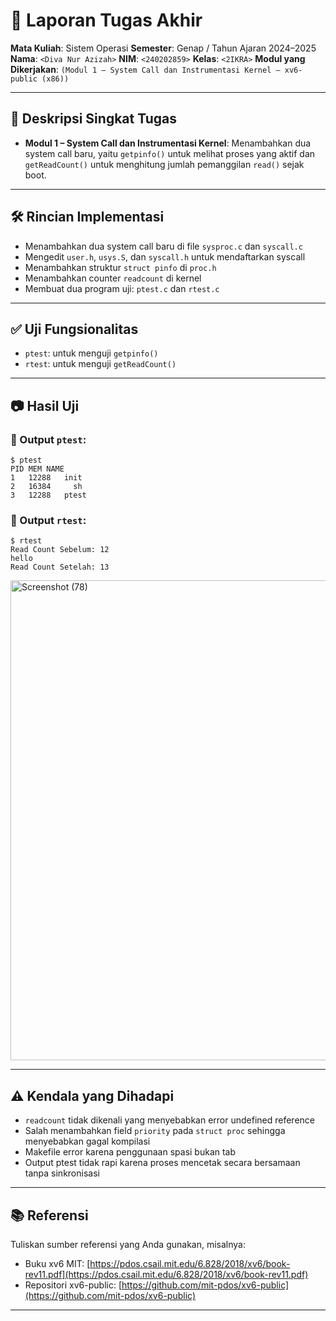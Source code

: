 # 📝 Laporan Tugas Akhir

**Mata Kuliah**: Sistem Operasi
**Semester**: Genap / Tahun Ajaran 2024–2025
**Nama**: `<Diva Nur Azizah>`
**NIM**: `<240202859>`
**Kelas**: `<2IKRA>`
**Modul yang Dikerjakan**:
`(Modul 1 – System Call dan Instrumentasi Kernel — xv6-public (x86))`

---

## 📌 Deskripsi Singkat Tugas

* **Modul 1 – System Call dan Instrumentasi Kernel**:
  Menambahkan dua system call baru, yaitu `getpinfo()` untuk melihat proses yang aktif dan `getReadCount()` untuk menghitung jumlah pemanggilan `read()` sejak boot.
---

## 🛠️ Rincian Implementasi

* Menambahkan dua system call baru di file `sysproc.c` dan `syscall.c`
* Mengedit `user.h`, `usys.S`, dan `syscall.h` untuk mendaftarkan syscall
* Menambahkan struktur `struct pinfo` di `proc.h`
* Menambahkan counter `readcount` di kernel
* Membuat dua program uji: `ptest.c` dan `rtest.c`
---

## ✅ Uji Fungsionalitas

* `ptest`: untuk menguji `getpinfo()`
* `rtest`: untuk menguji `getReadCount()`
---

## 📷 Hasil Uji


### 📍 Output `ptest`:

```
$ ptest
PID	MEM	NAME
1	12288	init
2	16384	  sh
3	12288	ptest

```

### 📍 Output `rtest`:

```
$ rtest
Read Count Sebelum: 12
hello
Read Count Setelah: 13

```

<img width="1366" height="768" alt="Screenshot (78)" src="https://github.com/user-attachments/assets/144db6e6-a202-4c55-ae09-1ea19086ed81" />


---

## ⚠️ Kendala yang Dihadapi

* `readcount` tidak dikenali yang menyebabkan error undefined reference
* Salah menambahkan field `priority` pada `struct proc` sehingga menyebabkan gagal kompilasi
* Makefile error karena penggunaan spasi bukan tab
* Output ptest tidak rapi karena proses mencetak secara bersamaan tanpa sinkronisasi

---

## 📚 Referensi

Tuliskan sumber referensi yang Anda gunakan, misalnya:

* Buku xv6 MIT: [https://pdos.csail.mit.edu/6.828/2018/xv6/book-rev11.pdf](https://pdos.csail.mit.edu/6.828/2018/xv6/book-rev11.pdf)
* Repositori xv6-public: [https://github.com/mit-pdos/xv6-public](https://github.com/mit-pdos/xv6-public)

---
